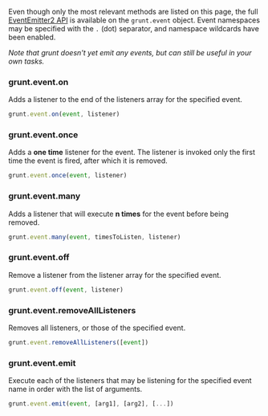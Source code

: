 Even though only the most relevant methods are listed on this page, the full [EventEmitter2 API][ee2] is available on the `grunt.event` object. Event namespaces may be specified with the `.` (dot) separator, and namespace wildcards have been enabled.

*Note that grunt doesn't yet emit any events, but can still be useful in your own tasks.*

[ee2]: https://github.com/hij1nx/EventEmitter2

### grunt.event.on
Adds a listener to the end of the listeners array for the specified event.

```js
grunt.event.on(event, listener)
```

### grunt.event.once
Adds a **one time** listener for the event. The listener is invoked only the first time the event is fired, after which it is removed.

```js
grunt.event.once(event, listener)
```

### grunt.event.many
Adds a listener that will execute **n times** for the event before being removed.

```js
grunt.event.many(event, timesToListen, listener)
```

### grunt.event.off
Remove a listener from the listener array for the specified event.

```js
grunt.event.off(event, listener)
```

### grunt.event.removeAllListeners
Removes all listeners, or those of the specified event.

```js
grunt.event.removeAllListeners([event])
```

### grunt.event.emit
Execute each of the listeners that may be listening for the specified event name in order with the list of arguments.

```js
grunt.event.emit(event, [arg1], [arg2], [...])
```